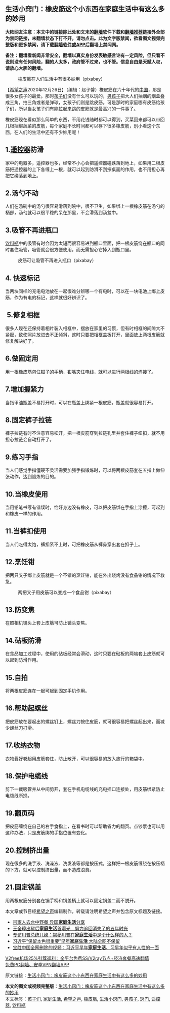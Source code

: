  <h2>生活小窍门：橡皮筋这个小东西在家庭生活中有这么多的妙用</h2> <p class="notice"><b>大陆网友注意：本文中的链接除此处和文末的<a href="https://github.com/bannedbook/fanqiang" >翻墙</a>软件下载和<a href="https://github.com/killgcd/justmysocks/blob/master/README.md">翻墙推荐</a>链接外全部为禁网链接，未翻墙状态下打不开，请勿点击。此为文字版禁闻，欲看图文视频完整版和更多禁闻，请下载<a href="https://github.com/bannedbook/fanqiang">翻墙软件或APP</a>后翻墙上禁闻网。</p><p>备注：翻墙看新闻非常安全，翻墙以真实身份发表敏感言论有一定风险，但只看不说则没有任何风险，翻的人太多，政府管不过来，也不管。信息自由是天赋人权，请放心大胆的翻墙。</b></p>  <div class="entry"> <figure><figcaption><a href="https://www.bannedbook.org/bnews/tag/%E6%A9%A1%E7%9A%AE%E7%AD%8B/" class="st_tag internal_tag" rel="tag" title="标签 橡皮筋 下的日志">橡皮筋</a>在人们生活中有很多妙用（pixabay）</figcaption></figure> <p>【<span class='wp_keywordlink_affiliate'><a href="https://www.soundofhope.org" title="希望之声" target="_blank">希望之声</a></span>2020年12月26日】（编辑：赵子馨）橡皮筋在六十年代的<span class='wp_keywordlink_affiliate'><a href="https://www.bannedbook.org/" title="中国" target="_blank">中国</a></span>，那是很多女孩子的最爱。那时<a href="https://www.bannedbook.org/bnews/tag/%E5%AD%A9%E5%AD%90%E4%BB%AC/" class="st_tag internal_tag" rel="tag" title="标签 孩子们 下的日志">孩子们</a>没有什么可以玩的，<a href="https://www.bannedbook.org/bnews/tag/%E7%94%B7%E5%AD%A9%E5%AD%90/" class="st_tag internal_tag" rel="tag" title="标签 男孩子 下的日志">男孩子</a>把大人们抽烟的烟盒叠成三角，拍三角或者是弹球，女孩子们则是跳皮筋。可是那时的家庭哪有皮筋给孩子们，所以当女孩子们有能拉起来跳的皮筋就是最高兴的一件事了。</p> <p>橡皮筋现在看似那么简单的东西，不用花钱随时都可以得到，买菜回来都可以带回几根捆绑蔬菜的皮筋，每个家庭不长时间都可以存下很多橡皮筋，别小看这个东西，在人们的生活中还有不少妙用呢！</p> <h2><strong>1.<a href="https://www.bannedbook.org/bnews/tag/%e9%81%a5%e6%8e%a7%e5%99%a8/" class="st_tag internal_tag" rel="tag" title="标签 遥控器 下的日志">遥控器</a>防滑</strong></h2> <p>家中的电器多，遥控器也多，经常不小心会把遥控器碰跌落到地上，如果用二根皮筋把遥控器的上下各缠上一根，就可以起到防滑不刮擦桌面的作用，也不用担心再把它碰落到地上。</p> <h2><strong>2.汤勺不动</strong></h2> <p>人们在汤碗中的汤勺很容易滑落到碗中，很不卫生，如果绑上一根橡皮筋在汤勺的柄部，汤勺就可以很平稳的呆在那里，不会滑落到汤盆中。</p> <h2><strong>3.吸管不再进瓶口</strong></h2> <p><a href="https://www.bannedbook.org/bnews/tag/%E9%A5%AE%E6%96%99%E7%93%B6/" class="st_tag internal_tag" rel="tag" title="标签 饮料瓶 下的日志">饮料瓶</a>中的吸管有时会因为太短而很容易进到瓶口里面，把一根皮筋绕在瓶口的同时套住吸管，吸管就会很方便使用，而无需担心它掉入到瓶口里。</p> <figure><figcaption>皮筋可让吸管不再进入瓶口（pixabay）</figcaption></figure> <h2><strong>4. 快速标记</strong></h2> <p>当两块同样的充电电池放在一起很难分辨哪一个有电时，可以在一块电池上绑上皮筋，作为有电的标记，这样就很好辨识了。</p>  <h2><strong> 5.修复相框</strong></h2> <p>很多人现在还保持着相片装入相框中，摆放在家里的习惯，但有时相框的间隙大不紧密，致使照片放进去不正倾斜，这时只要把相框盖板打开，里面放上两根皮筋就修复解决好了。</p> <h2><strong>6.做固定用</strong></h2> <p>用一根橡皮筋包住钳子的手柄，钳嘴夹住电线，就可以进行两根线的焊接了。</p> <h2><strong>7.增加握紧力</strong></h2> <p>当指甲油瓶盖不易打开时，可以在瓶盖上绑紧一根皮筋，瓶盖就很容易打开。</p> <h2><strong>8.固定裤子拉链</strong></h2> <p>裤子拉链有时不注意容易松开，把一根皮筋穿到拉链孔里并套住裤子纽扣，就不用担心拉链会自动打开了。</p> <h2><strong>9.练习手指</strong></h2> <p>当人们感觉手指僵硬不灵活需要加强手指锻炼时，可以将两根皮筋套在五指上做伸张动作，达到锻炼的目的。</p> <h2><strong>10.当橡皮使用</strong></h2> <p>当用铅笔书写有错误时，恰好身边没有橡皮，可以把皮筋绑在手指上涂擦，可起到和橡皮一样的作用。</p>  <h2><strong>11.当裤扣使用</strong></h2> <p>当人们吃得太饱，裤扣系不上时，可把橡皮筋从裤鼻穿出套在扣子上。</p> <h2><strong>12.烹饪钳</strong></h2> <p>把两只叉子绑上皮筋就是一个不错的烹饪钳，能在外出烧烤没有食品钳的情况下救急。</p> <figure><figcaption>两把叉子用皮筋可以变成一个食品钳（pixabay）</figcaption></figure> <h2><strong>13.防变焦</strong></h2> <p>在照相机镜头上套上皮筋可防止镜头变焦。</p> <h2><strong>14.砧板防滑</strong></h2> <p>在食品加工过程中，使用的砧板经常会滑动，这时只要在砧板的两端套上皮筋就可以起到防滑作用。</p> <h2><strong>15.自拍</strong></h2> <p>将两根皮筋连在一起可起到固定手机作用。</p> <h2><strong>16.帮助起螺丝</strong></h2> <p>把皮筋放在要起出的螺丝钉上，螺丝刀按住皮筋，就可很容易把螺丝起出来，而减少螺丝刀打滑。</p>  <h2><strong>17.收纳衣物</strong></h2> <p>衣物叠好卷起用皮筋套住，防止散开，可以很容易的放入旅行的箱袋中。</p> <h2><strong>18.保护电缆线</strong></h2> <p>剪下一截吸管并从中间剪开，套在手机电缆线的充电插口连接处，用皮筋绑紧防止电缆线断损。</p> <h2><strong>19.翻页码</strong></h2> <p>把皮筋缠绕在自己的右手食指上，在看书时可以帮助省力的翻页。点钞票也可以用这种办法，只是皮筋绑的手指位置有变化。</p> <h2><strong>20.控制挤出量</strong></h2> <p>现在很多的洗手液、洗澡液、洗发液等都是按压式，这样把一根皮筋缠绕在按压柄的下方，就可以控制挤出量，而不造成浪费。</p> <h2><strong>21.固定锅盖</strong></h2> <p>用两根皮筋分别套在锅手柄和锅盖柄上就可以固定锅盖二而不脱开。</p> <p>本文章或节目经<a href="https://www.bannedbook.org/bnews/tag/%e5%b8%8c%e6%9c%9b%e4%b9%8b%e5%a3%b0/" class="st_tag internal_tag" rel="tag" title="标签 希望之声 下的日志">希望之声</a>编辑制作，转载请注明希望之声并包含原文标题及链接。</p>  <ul class='op-related-articles' title='相关阅读'> <li><a href='https://www.bannedbook.org/bnews/taiwannews/20201017/1415452.html' target='_blank'>带家人去台中野餐 异国<b>家庭生活</b>分享</a></li> <li><a href='https://www.bannedbook.org/bnews/headline/20200802/1373657.html' target='_blank'>王全璋出狱后<b>家庭生活</b>首曝光　努力追回消失了的五年时光</a></li> <li><a href='https://www.bannedbook.org/bnews/cbnews/20200430/1319563.html' target='_blank'>专访川普总统儿媳：揭秘川普在<b>家庭生活</b>中是个什么样的人？</a></li> <li><a href='https://www.bannedbook.org/bnews/topimagenews/20200323/1298686.html' target='_blank'>习近平“保留本色很重要”早年<b>家庭生活</b> 大陆全网不保留</a></li> <li><a href='https://www.bannedbook.org/bnews/bannedvideo/20200321/1297654.html' target='_blank'>宝胜中国全网删除的视频：习近平早年<b>家庭生活</b>、习早年似乎有人性的一面</a></li> </ul> <p class="texttj"> <a href="https://www.bannedbook.org/forum23/topic22702.html" target="_blank">V2free机场25%引荐返利：全平台免费SS/V2ray节点+经济套餐高速翻墙</a><br/> <a href="https://github.com/bannedbook/fanqiang/wiki/%E7%A6%81%E9%97%BB%E7%BD%91%E5%AE%89%E5%8D%93%E7%BF%BB%E5%A2%99%E6%96%B0%E9%97%BBAPP" target="_blank">免费PC翻墙、安卓VPN翻墙APP</a></p><p>原文链接：<a class="src_link"  href="https://www.soundofhope.org/post/457582" target="_blank">生活小窍门：橡皮筋这个小东西在家庭生活中有这么多的妙用</a></p><a name='sharetosocial'></a>       <div><b>本文的图文或视频完整版</b>：<a href='https://www.bannedbook.org/bnews/comments/20201227/1455914.html'>生活小窍门：橡皮筋这个小东西在家庭生活中有这么多的妙用</a></div>  </div><!--END ENTRY--> <div class="postfooter"> <div>本文标签：<a href="https://www.bannedbook.org/bnews/tag/%E5%AD%A9%E5%AD%90%E4%BB%AC/" rel="tag">孩子们</a>, <a href="https://www.bannedbook.org/bnews/tag/%E5%AE%B6%E5%BA%AD%E7%94%9F%E6%B4%BB/" rel="tag">家庭生活</a>, <a href="https://www.bannedbook.org/bnews/tag/%e5%b8%8c%e6%9c%9b%e4%b9%8b%e5%a3%b0/" rel="tag">希望之声</a>, <a href="https://www.bannedbook.org/bnews/tag/%E6%A9%A1%E7%9A%AE%E7%AD%8B/" rel="tag">橡皮筋</a>, <a href="https://www.bannedbook.org/bnews/tag/%e7%94%9f%e6%b4%bb%e5%b0%8f%e7%aa%8d%e9%97%a8/" rel="tag">生活小窍门</a>, <a href="https://www.bannedbook.org/bnews/tag/%E7%94%B7%E5%AD%A9%E5%AD%90/" rel="tag">男孩子</a>, <a href="https://www.bannedbook.org/bnews/tag/%e7%aa%8d%e9%97%a8/" rel="tag">窍门</a>, <a href="https://www.bannedbook.org/bnews/tag/%e9%81%a5%e6%8e%a7%e5%99%a8/" rel="tag">遥控器</a>, <a href="https://www.bannedbook.org/bnews/tag/%E9%A5%AE%E6%96%99%E7%93%B6/" rel="tag">饮料瓶</a></div>  </div><!--END POSTFOOTER--> 